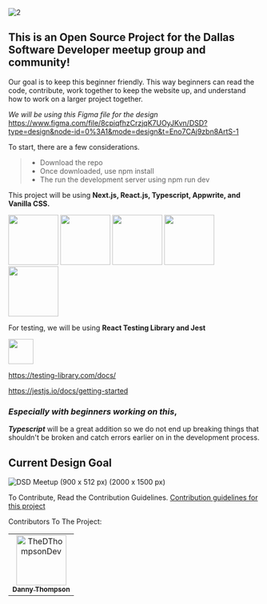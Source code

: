 ![2](https://github.com/dallassoftwaredevelopers/DSDsite/assets/39189903/1cbbfc30-1d17-4e12-9d49-86210ca08045)


## This is an Open Source Project for the Dallas Software Developer meetup group and community!
Our goal is to keep this beginner friendly. This way beginners can read the code, contribute, work together to keep the website up, and understand how to work on a larger project together.

*We will be using this Figma file for the design*
https://www.figma.com/file/8cpiqfhzCrzjqK7UOyJKvn/DSD?type=design&node-id=0%3A1&mode=design&t=Eno7CAj9zbn8ArtS-1

To start, there are a few considerations.

> - Download the repo
> - Once downloaded, use npm install
> - The run the development server using npm run dev

This project will be using **Next.js, React.js, Typescript, Appwrite, and Vanilla CSS.**

<img style="height:100px" src="https://cdn.jsdelivr.net/gh/devicons/devicon@latest/icons/nextjs/nextjs-original.svg" /> <img style="height:100px" src="https://cdn.jsdelivr.net/gh/devicons/devicon/icons/react/react-original-wordmark.svg" /> <img style="height:100px" src="https://cdn.jsdelivr.net/gh/devicons/devicon@latest/icons/typescript/typescript-original.svg" /> <img style="height:100px" src="https://cdn.jsdelivr.net/gh/devicons/devicon@latest/icons/appwrite/appwrite-original.svg" /> <img style="height:100px" src="https://cdn.jsdelivr.net/gh/devicons/devicon@latest/icons/css3/css3-original.svg" />
 
For testing, we will be using **React Testing Library and Jest**

<img style="height:50px" src="https://cdn.jsdelivr.net/gh/devicons/devicon@latest/icons/jest/jest-plain.svg" />

https://testing-library.com/docs/

https://jestjs.io/docs/getting-started


### *Especially with beginners working on this*,
***Typescript*** will be a great addition so we do not end up breaking things that shouldn't be broken and catch errors earlier on in the development process.


## Current Design Goal

![DSD Meetup (900 x 512 px) (2000 x 1500 px)](https://github.com/dallassoftwaredevelopers/DSDsite/assets/39189903/129c6858-c274-4bc5-9dab-80a6ddf0415a)

To Contribute, Read the Contribution Guidelines. [Contribution guidelines for this project](docs/CONTRIBUTING.md)

Contributors To The Project:
<!-- readme: contributors -start -->
<table>
<tr>
    <td align="center">
        <a href="https://github.com/TheDThompsonDev">
            <img src="https://avatars.githubusercontent.com/u/39189903?v=4" width="100;" alt="TheDThompsonDev"/>
            <br />
            <sub><b>Danny Thompson</b></sub>
        </a>
    </td></tr>
</table>
<!-- readme: contributors -end -->

